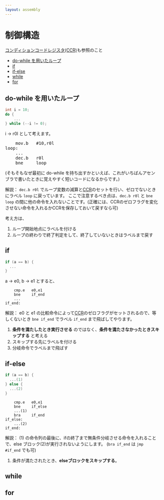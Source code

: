 ```yaml
---
layout: assembly
---
```


# 制御構造
[コンディションコードレジスタ(CCR)](../essence/ccr.html)も参照のこと

* [do-while を用いたループ](#do-while-を用いたループ)
* [if](#if)
* [if-else](#if-else)
* [while](#while)
* [for](#for)

## do-while を用いたループ
```C
int i = 10;
do {
    ...
} while (--i != 0);
```
i -> r0l として考えます。

<pre class="prettyprint">
    mov.b   #10,r0l
loop:
    ...
    dec.b   r0l
    bne     loop
</pre>
(そもそもなぜ最初に do-while を持ち出すかといえば、これがいちばんアセンブラで書いたときに覚えやすく短いコードになるからです。)

解説： `dec.b r0l` でループ変数の減算と[CCR](../essence/ccr.html)のセットを行い、ゼロでないときにラベル `loop` に戻っています。
ここで注意するべき点は、`dec.b r0l` と `bne loop` の間に他の命令を入れないことです。(正確には、CCRのゼロフラグを変化させない命令を入れるかCCRを保存しておいて戻すなら可)

考え方は、

1. ループ開始地点にラベルを付ける
2. ループの終わりで終了判定をして、終了していないときはラベルまで戻す

## if
```C
if (a == b) {
  ...
}
```

a -> e0, b -> e1 とすると、

```
    cmp.e   e0,e1
    bne     if_end
    ...
if_end:
```

解説： e0 と e1 の比較命令によって[CCR](../essence/ccr.html)のゼロフラグがセットされるので、等しくないとき `bne if_end` でラベル `if_end` まで飛ばしてやります。

1. **条件を満たしたとき実行させる** のではなく、**条件を満たさなかったときスキップする** と考える
2. スキップする先にラベルを付ける
3. 分岐命令でラベルまで飛ばす
  
## if-else
```C
if (a == b) {
  ...(1)
} else {
  ...(2)
}
```

```
    cmp.e   e0,e1
    bne     if_else
    ...(1)
    bra     if_end
if_else:
    ...(2)
if_end:
```

解説： (1) の命令列の最後に、ifの終了まで無条件分岐させる命令を入れることで、else ブロック(2)が実行されないようにします。
(`bra if_end` は `jmp #if_end` でも可)

1. 条件が満たされたとき、**elseブロックをスキップする**。

## while

## for